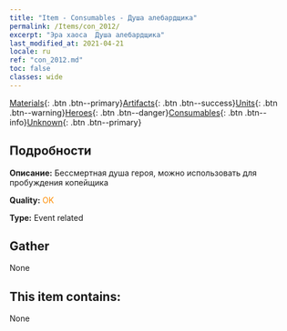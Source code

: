```yaml
---
title: "Item - Consumables - Душа алебардщика"
permalink: /Items/con_2012/
excerpt: "Эра хаоса  Душа алебардщика"
last_modified_at: 2021-04-21
locale: ru
ref: "con_2012.md"
toc: false
classes: wide
---
```

 [Materials](/ru/Items/){: .btn .btn--primary}[Artifacts](/ru/Items/Artifacts/){: .btn .btn--success}[Units](/ru/Items/Units/){: .btn .btn--warning}[Heroes](/ru/Items/Heroes/){: .btn .btn--danger}[Consumables](/ru/Items/Consumables/){: .btn .btn--info}[Unknown](/ru/Items/Unknown/){: .btn .btn--primary}

## Подробности
 **Описание:** Бессмертная душа героя, можно использовать для пробуждения копейщика

 **Quality:** <span style="color: #FF8C00">OK</span>

 **Type:** Event related

## Gather

  None

## This item contains:

  None

